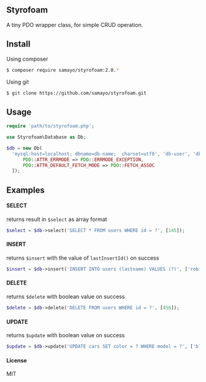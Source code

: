 ## Styrofoam

A tiny PDO wrapper class, for simple CRUD operation. 


Install 
-----
Using composer
````bash
$ composer require samayo/styrofoam:2.0.*
````
Using git
```bash
$ git clone https://github.com/samayo/styrofoam.git
```

Usage
-----

```php
require 'path/to/styrofoam.php';

use Styrofoam\Database as Db; 

$db = new Db(
  'mysql:host=localhost; dbname=db-name;  charset=utf8', 'db-user', 'db-pass', [
      PDO::ATTR_ERRMODE => PDO::ERRMODE_EXCEPTION,
      PDO::ATTR_DEFAULT_FETCH_MODE => PDO::FETCH_ASSOC 
  ]);
```

Examples
-----
 
#### SELECT
returns result in `$select` as array format
```php
$select = $db->select('SELECT * FROM users WHERE id = ?', [145]);
```
#### INSERT
returns `$insert` with the value of `lastInsertId()` on success
```php
$insert = $db->insert('INSERT INTO users (lastname) VALUES (?)', ['robin']);
```
#### DELETE
returns `$delete` with boolean value on success
```php
$delete = $db->delete('DELETE FROM users WHERE id = ?', [456]);
```
#### UPDATE
returns `$update` with boolean value on success
```php
$update = $db->update('UPDATE cars SET color = ? WHERE model = ?', ['blue', 'Toyota']);
```

#### License  
 MIT
